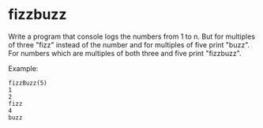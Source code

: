 # fizzbuzz

Write a program that console logs the numbers from 
1 to n. But for multiples of three "fizz" instead of the number and for multiples of five print "buzz". For numbers which are multiples of both three and five print "fizzbuzz".

Example:

    fizzBuzz(5)
    1
    2
    fizz
    4
    buzz